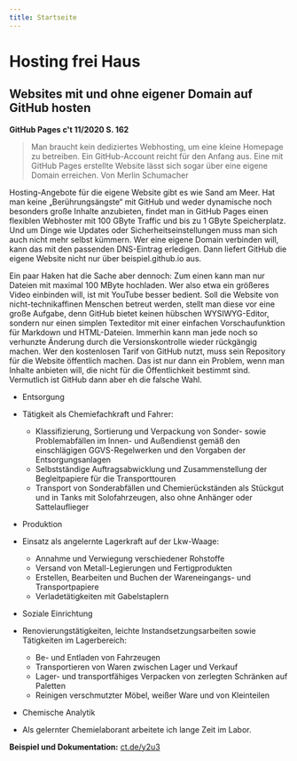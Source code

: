 ```yaml
---
title: Startseite
---
```


# Hosting frei Haus
## Websites mit und ohne eigener Domain auf GitHub hosten
**GitHub Pages c't 11/2020 S. 162**


> Man braucht kein dediziertes Webhosting, um eine kleine Homepage zu betreiben. Ein GitHub-Account reicht für den Anfang aus. Eine mit GitHub Pages erstellte Website lässt sich sogar über eine eigene Domain erreichen.
Von Merlin Schumacher

Hosting-Angebote für die eigene Website gibt es wie Sand am Meer. Hat man keine „Berührungsängste“ mit GitHub und weder dynamische noch besonders große Inhalte anzubieten, findet man in GitHub Pages einen flexiblen Webhoster mit 100 GByte Traffic und bis zu 1&nbsp;GByte Speicherplatz. Und um Dinge wie Updates oder Sicherheitseinstellungen muss man sich auch nicht mehr selbst kümmern. Wer eine eigene Domain verbinden will, kann das mit den passenden DNS-Eintrag erledigen. Dann liefert GitHub die eigene Website nicht nur über beispiel.github.io aus.

Ein paar Haken hat die Sache aber dennoch: Zum einen kann man nur Dateien mit maximal 100 MByte hochladen. Wer also etwa ein größeres Video einbinden will, ist mit YouTube besser bedient. Soll die Website von nicht-technikaffinen Menschen betreut werden, stellt man diese vor eine große Aufgabe, denn GitHub bietet keinen hübschen WYSIWYG-­Editor, sondern nur einen simplen Texteditor mit einer einfachen Vorschaufunktion für Markdown und HTML-Dateien. Immerhin kann man jede noch so verhunzte Änderung durch die Versionskontrolle wieder rückgängig machen. Wer den kostenlosen Tarif von GitHub nutzt, muss sein Repository für die Website öffentlich machen. Das ist nur dann ein Problem, wenn man Inhalte anbieten will, die nicht für die Öffentlichkeit bestimmt sind. Vermutlich ist GitHub dann aber eh die falsche Wahl.



* <span>Entsorgung</span>
* Tätigkeit als Chemiefachkraft und Fahrer:
  * Klassifizierung, Sortierung und Verpackung von Sonder- sowie Problemabfällen im Innen- und Außendienst gemäß den einschlägigen GGVS-Regelwerken und den Vorgaben der Entsorgungsanlagen
  * Selbstständige Auftragsabwicklung und Zusammenstellung der Begleitpapiere für die Transporttouren
  * Transport von Sonderabfällen und Chemierückständen als Stückgut und in Tanks mit Solofahrzeugen, also ohne Anhänger oder Sattelauflieger
 
* <span>Produktion</span>
* Einsatz als angelernte Lagerkraft auf der Lkw-Waage:
  * Annahme und Verwiegung verschiedener Rohstoffe
  * Versand von Metall-Legierungen und Fertigprodukten
  * Erstellen, Bearbeiten und Buchen der Wareneingangs- und Transportpapiere
  * Verladetätigkeiten mit Gabelstaplern
  
* <span>Soziale Einrichtung</span>
* Renovierungstätigkeiten, leichte Instandsetzungsarbeiten sowie Tätigkeiten im Lagerbereich:
  * Be- und Entladen von Fahrzeugen
  * Transportieren von Waren zwischen Lager und Verkauf
  * Lager- und transportfähiges Verpacken von zerlegten Schränken auf Paletten
  * Reinigen verschmutzter Möbel, weißer Ware und von Kleinteilen
  
* <span>Chemische Analytik</span>
* Als gelernter Chemielaborant arbeitete ich lange Zeit im Labor.






**Beispiel und Dokumentation:** [ct.de/y2u3](https://www.heise.de/select/ct/2020/11/softlinks/y2u3?wt_mc=pred.red.ct.ct112020.162.softlink.softlink)
 















